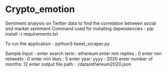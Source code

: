 # Crypto_emotion
Sentiment analysis on Twitter data to find the correlation between social and market sentiment
Command used for installing dependencies -
pip install -r requirements.txt

To run the application -
python3 tweet_scraper.py

Sample Input -
enter search term  : ethereum
enter min replies  : 0
enter min retweets  : 0
enter min likes  : 5
enter year: yyyy : 2020
enter number of months: 12
enter output file path : ./data/ethereum2020.json
